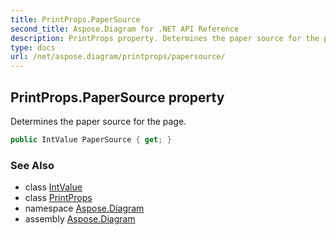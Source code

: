 ```yaml
---
title: PrintProps.PaperSource
second_title: Aspose.Diagram for .NET API Reference
description: PrintProps property. Determines the paper source for the page
type: docs
url: /net/aspose.diagram/printprops/papersource/
---
```

## PrintProps.PaperSource property

Determines the paper source for the page.

```csharp
public IntValue PaperSource { get; }
```

### See Also

* class [IntValue](../../intvalue/)
* class [PrintProps](../)
* namespace [Aspose.Diagram](../../printprops/)
* assembly [Aspose.Diagram](../../../)


